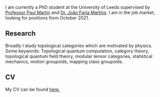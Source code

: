 <!--## Welcome to GitHub Pages-->

I am currently a PhD student at the University of Leeds supervised by [Professor Paul Martin](http://www1.maths.leeds.ac.uk/~ppmartin/research.html) and [Dr. Jo&atilde;o Faria Martins](http://www1.maths.leeds.ac.uk/~pmtjfa/). I am in the job market, looking for positions from October 2021.

## Research

Broadly I study topological categories which are motivated by physics. Some keywords: Topological quantum computation, category theory, topological quantum field theory, modular tensor categories, statistical mechanics, motion groupoids, mapping class groupoids.

 ## CV
My CV can be found <a href="username.github.io/folder/document.pdf" target="_blank">here.</a>

<!-- Whenever you commit to this repository, GitHub Pages will run [Jekyll](https://jekyllrb.com/) to rebuild the pages in your site, from the content in your Markdown files.

### Markdown

Markdown is a lightweight and easy-to-use syntax for styling your writing. It includes conventions for

```markdown
Syntax highlighted code block

# Header 1
## Header 2
### Header 3

- Bulleted
- List

1. Numbered
2. List

**Bold** and _Italic_ and `Code` text

[Link](url) and ![Image](src)
```

For more details see [GitHub Flavored Markdown](https://guides.github.com/features/mastering-markdown/).

### Jekyll Themes

Your Pages site will use the layout and styles from the Jekyll theme you have selected in your [repository settings](https://github.com/fionatorzewska/fionatorzewska.github.io/settings). The name of this theme is saved in the Jekyll `_config.yml` configuration file.

### Support or Contact

Having trouble with Pages? Check out our [documentation](https://docs.github.com/categories/github-pages-basics/) or [contact support](https://support.github.com/contact) and we’ll help you sort it out. -->
